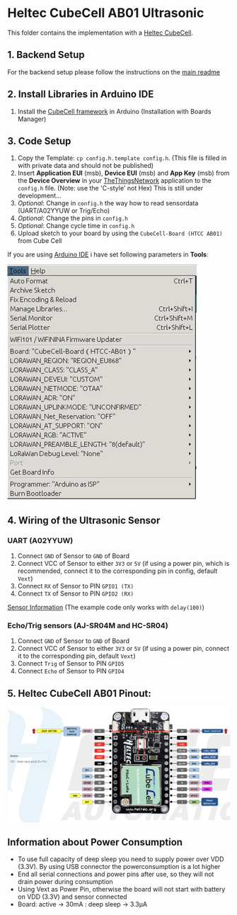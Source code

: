 # Heltec CubeCell AB01 Ultrasonic

This folder contains the implementation with a [Heltec CubeCell](https://heltec.org/project/htcc-ab01/).

## 1. Backend Setup

For the backend setup please follow the instructions on the [main readme](https://github.com/jfehre/IoT-LoRa-Ultrasonic)

## 2. Install Libraries in Arduino IDE

1. Install the [CubeCell framework](https://docs.heltec.org/en/node/asr650x/htcc_ab01/quick_start.html) in Arduino (Installation with Boards Manager)

## 3. Code Setup
1. Copy the Template: `cp config.h.template config.h`. (This file is filled in with private data and should not be published)
2. Insert **Application EUI** (msb), **Device EUI** (msb) and **App Key** (msb) from the **Device Overview** in your [TheThingsNetwork](cloud.thethings.network) application to the `config.h` file. (Note: use the 'C-style' not Hex)
This is still under development...
3. *Optional*: Change in `config.h` the way how to read sensordata (UART/A02YYUW or Trig/Echo)
4. *Optional*: Change the pins in `config.h`
5. *Optional*: Change cycle time in `config.h`
6. Upload sketch to your board by using the `CubeCell-Board (HTCC AB01)` from Cube Cell

If you are using [Arduino IDE](https://www.arduino.cc/en/software) i have set following parameters in **Tools**:  

![Arduino Settings](images/heltec_arduino_ide_settings.png)


## 4. Wiring of the Ultrasonic Sensor

### UART (A02YYUW)
1. Connect `GND` of Sensor to `GND` of Board
2. Connect VCC of Sensor to either `3V3` or `5V` (if using a power pin, which is recommended, connect it to the corresponding pin in config, default `Vext`)
3. Connect `RX` of Sensor to PIN `GPIO1 (TX)` 
4. Connect `TX` of Sensor to PIN `GPIO2 (RX)`

[Sensor Information](https://wiki.dfrobot.com/_A02YYUW_Waterproof_Ultrasonic_Sensor_SKU_SEN0311) (The example code only works with `delay(100)`)

### Echo/Trig sensors (AJ-SR04M and HC-SR04)
1. Connect `GND` of Sensor to `GND` of Board
2. Connect VCC of Sensor to either `3V3` or `5V` (if using a power pin, connect it to the corresponding pin, default `Vext`)
3. Connect `Trig` of Sensor to PIN `GPIO5` 
4. Connect `Echo` of Sensor to PIN `GPIO4`

## 5. Heltec CubeCell AB01 Pinout:
![ESP Pinout](images/heltec-ab01_pinout.png)

## Information about Power Consumption
- To use full capacity of deep sleep you need to supply power over VDD (3.3V). By using USB connector the powerconsumption is a lot higher
- End all serial connections and power pins after use, so they will not drain power during consumption
- Using Vext as Power Pin, otherwise the board will not start with battery on VDD (3.3V) and sensor connected
- Board: active -> 30mA : deep sleep -> 3.3µA
